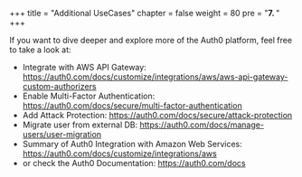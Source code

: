 +++
title = "Additional UseCases"
chapter = false
weight = 80
pre = "<b>7. </b>"
+++

If you want to dive deeper and explore more of the Auth0 platform, feel free to take a look at:

- Integrate with AWS API Gateway: https://auth0.com/docs/customize/integrations/aws/aws-api-gateway-custom-authorizers
- Enable Multi-Factor Authentication: https://auth0.com/docs/secure/multi-factor-authentication
- Add Attack Protection: https://auth0.com/docs/secure/attack-protection 
- Migrate user from external DB: https://auth0.com/docs/manage-users/user-migration
- Summary of Auth0 Integration with Amazon Web Services: https://auth0.com/docs/customize/integrations/aws
- or check the Auth0 Documentation: https://auth0.com/docs